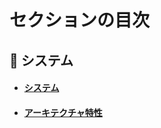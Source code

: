 

# セクションの目次

## 🌳 システム

* #### [︎システム](https://hiroki-it.github.io/tech-notebook/system/system.html)

* #### [︎アーキテクチャ特性](https://hiroki-it.github.io/tech-notebook/system/system_architecture_characteristics.html)

<br>
